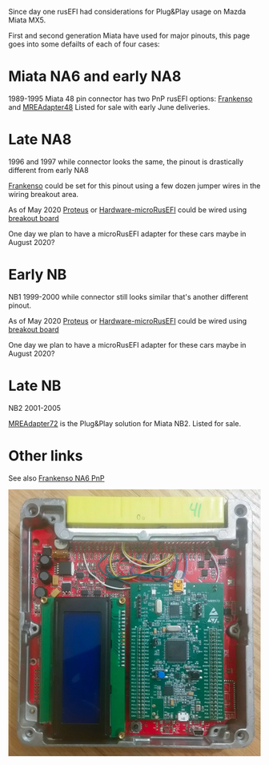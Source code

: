 
Since day one rusEFI had considerations for Plug&Play usage on Mazda Miata MX5.

First and second generation Miata have used for major pinouts, this page goes into some defailts of each of four cases:


# Miata NA6 and early NA8
1989-1995 Miata 48 pin connector has two PnP rusEFI options: [Frankenso](Frankenso) and [MREAdapter48](MREAdapter48)
Listed for sale with early June deliveries.


# Late NA8
1996 and 1997 while connector looks the same, the pinout is drastically different from early NA8

[Frankenso](Frankenso) could be set for this pinout using a few dozen jumper wires in the wiring breakout area.

As of May 2020 [Proteus](Proteus) or [Hardware-microRusEFI](Hardware-microRusEFI) could be wired
using [breakout board](https://www.ebay.com/itm/64-pin-ECU-connector-civic-mazda-mx-5-eunos-miata-toyota-with-breakout-PCB/332771650527)

One day we plan to have a microRusEFI adapter for these cars maybe in August 2020?


# Early NB
NB1 1999-2000 while connector still looks similar that's another different pinout.

As of May 2020 [Proteus](Proteus) or [Hardware-microRusEFI](Hardware-microRusEFI) could be wired
using [breakout board](https://www.ebay.com/itm/64-pin-ECU-connector-civic-mazda-mx-5-eunos-miata-toyota-with-breakout-PCB/332771650527)

One day we plan to have a microRusEFI adapter for these cars maybe in August 2020?

# Late NB
NB2 2001-2005

[MREAdapter72](MREAdapter72) is the Plug&Play solution for Miata NB2. Listed for sale.

# Other links

See also [Frankenso NA6 PnP](Frankenso-MazdaMiataNA6-pnp)


![Frankenso image](Hardware/Frankenso/Hardware_Frankenso_set_for_NA.jpg)
